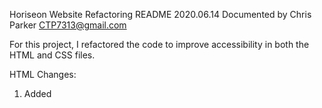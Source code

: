 Horiseon Website Refactoring README
2020.06.14
Documented by Chris Parker
CTP7313@gmail.com

For this project, I refactored the code to improve accessibility in both the HTML and CSS files.


HTML Changes:
1. Added <title> information to properly identify site for SEO.

2. Add comments to separate code, allowing for future developers to discern various portions of the HTML and guidance on changing the background image asset.

3. Changed the <div> tags to use HTML semantics, thus improving accessibility and readability fo the code without having to view through a browser.

4. Made changes to classes and ids to reflect changes made in CSS file to remove redundancies.

5. Replaced <ul> and <li> tags with <a href> to the navigation bar.

6. Improved indentation to increase accessibility and readability.

7. Identified and fixed broken id for SEO section. Nav bar will now jump to all respective sections.


CSS Changes:
1. Identified redundancies and consolidated classes to singular class name. Reflected changes to HTML.

2. Identified and replaced classes associated with <div> tags to now reflect HTML semantics.

3. Identified and consolidated classes that were separate but associated to the same HTML element.

4. Added comments to properly identify header, main, and sidebar portions of the site. 


CHANGES:
If changes are desired, the one thing to note is the background image is linked within the CSS. Within CSS, go to .background-image class and change link with relative path to the CSS file.



